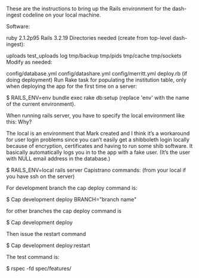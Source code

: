 These are the instructions to bring up the Rails environment for the dash-ingest codeline on your local machine.

Software:

ruby 2.1.2p95
Rails 3.2.19
Directories needed (create from top-level dash-ingest):

uploads
test_uploads
log
tmp/backup
tmp/pids
tmp/cache
tmp/sockets
Modify as needed:

config/database.yml
config/datashare.yml
config/merritt.yml
deploy.rb (if doing deployment)
Run Rake task for populating the institution table, only when deploying the app for the first time on a server:

$ RAILS_ENV=env bundle exec rake db:setup
(replace 'env' with the name of the current environment).

When running rails server, you have to specify the local environment like this: Why?

The local is an environment that Mark created and I think it’s a workaround for user login problems since you can’t easily get a shibboleth login locally because of encryption, certificates and having to run some shib software. It basically automatically logs you in to the app with a fake user. (It’s the user with NULL email address in the database.)

$ RAILS_ENV=local rails server
Capistrano commands: (from your local if you have ssh on the server)

For development branch the cap deploy command is: 

$ Cap development deploy BRANCH="branch name" 

for other branches the cap deploy command is

$ Cap development deploy 

Then issue the restart command 

$ Cap development deploy:restart 

The test command is:

$ rspec -fd spec/features/
